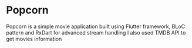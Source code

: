 # Popcorn
Popcorn is a simple movie application built using Flutter framework, BLoC pattern and RxDart for advanced stream handling
I also used TMDB API to get movies information
